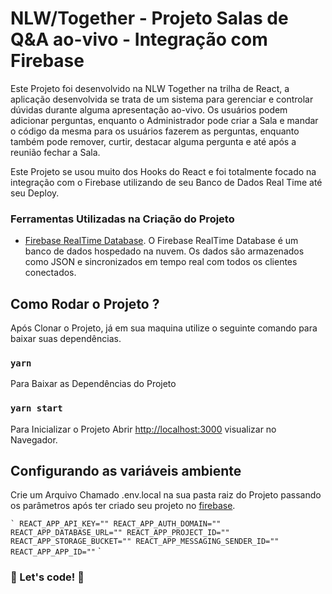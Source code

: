 # NLW/Together - Projeto Salas de Q&A ao-vivo - Integração com Firebase

Este Projeto foi desenvolvido na NLW Together na trilha de React, a aplicação desenvolvida se trata de um sistema para gerenciar e controlar dúvidas durante alguma apresentação ao-vivo.
Os usuários podem adicionar perguntas, enquanto o Administrador pode criar a Sala e mandar o código da mesma para os usuários fazerem as perguntas, enquanto também pode remover, curtir, destacar alguma pergunta e até após a reunião fechar a Sala.

Este Projeto se usou muito dos Hooks do React e foi totalmente focado na integração com o Firebase utilizando de seu Banco de Dados Real Time até seu Deploy.

### Ferramentas Utilizadas na Criação do Projeto

-   [Firebase RealTime Database](https://firebase.google.com/docs/database).
    O Firebase RealTime Database é um banco de dados hospedado na nuvem. Os dados são armazenados como JSON e sincronizados em tempo real com todos os clientes conectados.

## Como Rodar o Projeto ?

Após Clonar o Projeto, já em sua maquina utilize o seguinte comando para baixar suas dependências.

### `yarn`

Para Baixar as Dependências do Projeto

### `yarn start`

Para Inicializar o Projeto
Abrir [http://localhost:3000](http://localhost:3000) visualizar no Navegador.

## Configurando as variáveis ambiente

Crie um Arquivo Chamado .env.local na sua pasta raiz do Projeto passando os parâmetros após ter criado seu projeto no [firebase](https://console.firebase.google.com/).

`` ` REACT_APP_API_KEY="" REACT_APP_AUTH_DOMAIN="" REACT_APP_DATABASE_URL="" REACT_APP_PROJECT_ID="" REACT_APP_STORAGE_BUCKET="" REACT_APP_MESSAGING_SENDER_ID="" REACT_APP_APP_ID="" `` `

### 🚀 Let's code! 🚀
